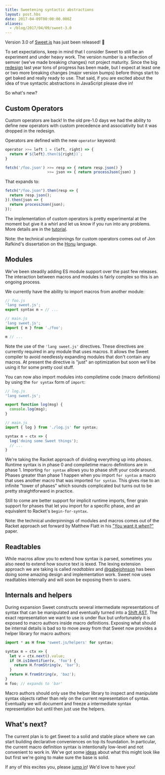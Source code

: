 ```yaml
---
title: Sweetening syntactic abstractions
layout: post.hbs
date: 2017-04-09T00:00:00.000Z
aliases:
  - /blog/2017/04/09/sweet-3.0
---
```


Version 3.0 of [Sweet.js](http://sweetjs.org) has just been released! 🎉

To set expectations, keep in mind that I consider Sweet to still be an experiment and under heavy work. The version number is a reflection of semver (we've made breaking changes) not project maturity. Since the big [redesign](https://medium.com/@disnet/announcing-sweet-js-1-0-e7f4f3e15594) last year tons of progress has been made, but I expect at least one or two more breaking changes (major version bumps) before things start to get baked and really ready to use. That said, if you are excited about the idea of true syntactic abstractions in JavaScript please dive in!

So what's new?

## Custom Operators

Custom operators are back! In the old pre-1.0 days we had the ability to define new operators with custom precedence and associativity but it was dropped in the redesign.

Operators are defined with the new `operator` keyword:

```js
operator >>= left 1 = (left, right) => {
  return #`${left}.then(${right})`;
}

fetch('/foo.json') >>= resp => { return resp.json() }
                   >>= json => { return processJson(json) }
```

That expands to:

```js
fetch("/foo.json").then(resp => {
  return resp.json();
}).then(json => {
  return processJson(json);
});
```

The implementation of custom operators is pretty experimental at the moment but give it a whirl and let us know if you run into any problems. More details are in the [tutorial](http://sweetjs.org/doc/1.0/tutorial.html).

Note: the technical underpinnings for custom operators comes out of Jon Rafkind's dissertation on the [Honu](https://www.cs.utah.edu/~rafkind/papers/dissertation.pdf) language.

## Modules

We've been steadily adding ES module support over the past few releases. The interaction between macros and modules is fairly complex so this is an ongoing process.

We currently have the ability to import macros from another module:

```js
// foo.js
'lang sweet.js';
export syntax m = // ...

// main.js
'lang sweet.js';
import { m } from './foo';

m // ...
```

Note the use of the `'lang sweet.js'` directives. These directives are currently required in any module that uses macros. It allows the Sweet compiler to avoid needlessly expanding modules that don't contain any macros. At present the directive is "just" an optimization but soon we'll be using it for some pretty cool stuff.

You can now also import modules into compiletime code (macro definitions) by using the `for syntax` form of `import`:

```js
// log.js
'lang sweet.js';

export function log(msg) {
  console.log(msg);
}

// main.js
import { log } from './log.js' for syntax;

syntax m = ctx => {
  log('doing some Sweet things');
  // ...
}
```

We're taking the Racket approach of dividing everything up into _phases_. Runtime syntax is in phase 0 and compiletime macro definitions are in phase 1. Importing `for syntax` allows you to phase shift your code around. Phases greater than phase 1 happen when you import `for syntax` a macro that uses another macro that was imported `for syntax`. This gives rise to an infinite "tower of phases" which sounds complicated but turns out to be pretty straightforward in practice.

Still to come are better support for implicit runtime imports, finer grain support for phases that let you import for a specific phase, and an equivalent to Racket's `begin-for-syntax`.

Note: the technical underpinnings of modules and macros comes out of the Racket approach set forward by Matthew Flatt in his ["You want it _when_?"](https://www.cs.utah.edu/plt/publications/macromod.pdf) paper.


## Readtables

While macros allow you to extend how syntax is parsed, sometimes you also need to extend how source text is lexed. The lexing extension approach we are taking is called _readtables_ and [@gabejohnson](https://twitter.com/gabeijohnson) has been doing some amazing design and implementation work. Sweet now uses readtables internally and will soon be exposing them to users.

## Internals and helpers

During expansion Sweet constructs several intermediate representations of syntax that can be manipulated and eventually turned into a [Shift AST](http://shift-ast.org/).
The exact representation we want to use is under flux but unfortunately it is exposed to macro authors inside macro definitions.
Exposing what should be internal details is bad so to move away from that Sweet now provides a helper library for macro authors:

```js
import * as H from 'sweet.js/helpers' for syntax;

syntax m = ctx => {
  let v = ctx.next().value;
  if (H.isIdentifier(v, 'foo') {
    return H.fromString(v, 'bar');
  }
  return H.fromString(v, 'baz');
}
m foo; // expands to 'bar'
```

Macro authors should only use the helper library to inspect and manipulate syntax objects rather than rely on the current representation of syntax. Eventually we will document and freeze a intermediate syntax representation but until then just use the helpers.

## What's next?

The current plan is to get Sweet to a solid and stable place where we can start building declarative conveniences on top its foundation. In particular, the current macro definition syntax is intentionally low-level and not convenient to work in. We've got some [ideas](https://github.com/sweet-js/sweet.js/issues/516) about what this might look like but first we're going to make sure the base is solid.

If any of this excites you, please [jump in](https://github.com/sweet-js/sweet.js)! We'd love to have you!
